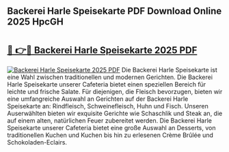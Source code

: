 ## Backerei Harle Speisekarte PDF Download Online 2025 HpcGH

# <h2><a href="http://gccr17.nevu.top/?p=Backerei+Harle+Speisekarte">🔗 👉🔴 Backerei Harle Speisekarte 2025 PDF</a></h2>

[![Backerei Harle Speisekarte 2025 PDF](https://i.imgur.com/dBaPXMq.png)](http://gccr17.nevu.top/?p=Backerei+Harle+Speisekarte)
Die Backerei Harle Speisekarte ist eine Wahl zwischen traditionellen und modernen Gerichten. Die Backerei Harle Speisekarte unserer Cafeteria bietet einen speziellen Bereich für leichte und frische Salate. Für diejenigen, die Fleisch bevorzugen, bieten wir eine umfangreiche Auswahl an Gerichten auf der Backerei Harle Speisekarte an: Rindfleisch, Schweinefleisch, Huhn und Fisch. Unseren Auserwählten bieten wir exquisite Gerichte wie Schaschlik und Steak an, die auf einem alten, natürlichen Feuer zubereitet werden. Die Backerei Harle Speisekarte unserer Cafeteria bietet eine große Auswahl an Desserts, von traditionellen Kuchen und Kuchen bis hin zu erlesenen Crème Brûlée und Schokoladen-Eclairs.
